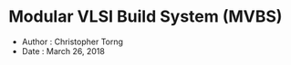 Modular VLSI Build System (MVBS)
==========================================================================
- Author : Christopher Torng
- Date   : March 26, 2018



